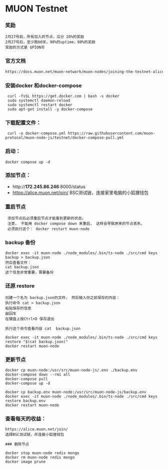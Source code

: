 # MUON Testnet 
### 奖励
```
2月27号前，所有加入的节点，瓜分 20%的奖励
2月27号后，至少跑60天，90%的uptime，80%的奖励
奖励的方式是 $PION币
```
### 官方文档
```bash
https://docs.muon.net/muon-network/muon-nodes/joining-the-testnet-alice/faq-for-alice
```
### 安装docker 和docker-compose
```
 curl -fsSL https://get.docker.com | bash -s docker
 sudo systemctl daemon-reload
 sudo systemctl restart docker
 sudo apt-get install -y docker-compose
 ``` 

### 下载配置文件：
```
 curl -o docker-compose.yml https://raw.githubusercontent.com/muon-protocol/muon-node-js/testnet/docker-compose-pull.yml
```
### 启动：
```
docker compose up -d
```
### 添加节点：
- http://**172.245.86.246**:8000/status
- https://alice.muon.net/join/
BSC测试链，连接家里电脑的小狐狸钱包

### 重启节点
``` 
 添加节点后必须重启节点才能看到更新的状态。
 注意， 不能用 docker compose down 来重启， 这样会导致原来的节点丢失。
 必须执行这个： docker restart muon-node
```
### backup 备份
```＞＞＞＞＞＞＞注意，　每次重启都会生成新的节点， 所以　每次都需要restore 这个back.json文件
docker exec -it muon-node ./node_modules/.bin/ts-node ./src/cmd keys backup > backup.json
然后查看文件：
cat backup.json
这个信息非常重要，需要备份
```
### 还原 restore
```
创建一个名为 backup.json的文件， 然后输入你之前保存的内容：
执行命令 cat > backup.json 
粘贴保存的信息
敲回车
在键盘上按Ctrl+D 保存退出

执行这个命令查看内容 cat  backup.json 

docker exec -it muon-node ./node_modules/.bin/ts-node ./src/cmd keys restore "$(cat backup.json)"
docker restart muon-node

```

### 更新节点
```
docker cp muon-node:/usr/src/muon-node-js/.env ./backup.env
docker-compose down --rmi all
docker-compose pull
docker-compose up -d

docker cp backup.env muon-node:/usr/src/muon-node-js/backup.env
docker exec -it muon-node ./node_modules/.bin/ts-node ./src/cmd keys restore backup.env
docker restart muon-node

```
### 查看每天的收益：
```
https://alice.muon.net/join/
选择BSC测试链，并连接小狐狸钱包

### 删除节点

docker stop muon-node redis mongo  
docker rm muon-node redis mongo  
docker image prune   

